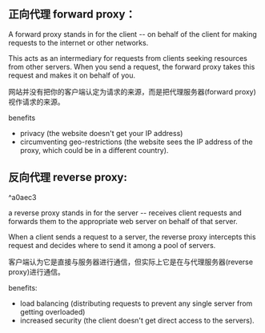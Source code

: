 ## 正向代理 forward proxy：

A forward proxy stands in for the client -- on behalf of the client for making requests to the internet or other networks.

This acts as an intermediary for requests from clients seeking resources from other servers. When you send a request, the forward proxy takes this request and makes it on behalf of you. 

网站并没有把你的客户端认定为请求的来源，而是把代理服务器(forward proxy)视作请求的来源。

benefits
- privacy (the website doesn't get your IP address) 
- circumventing geo-restrictions (the website sees the IP address of the proxy, which could be in a different country).

## 反向代理 reverse proxy:

^a0aec3

a reverse proxy stands in for the server -- receives client requests and forwards them to the appropriate web server on behalf of that server. 

When a client sends a request to a server, the reverse proxy intercepts this request and decides where to send it among a pool of servers. 

客户端认为它是直接与服务器进行通信，但实际上它是在与代理服务器(reverse proxy)进行通信。

benefits: 
- load balancing (distributing requests to prevent any single server from getting overloaded)
- increased security (the client doesn't get direct access to the servers).